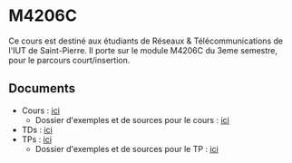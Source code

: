 # M4206C #

Ce cours est destiné aux étudiants de Réseaux & Télécommunications de l'IUT de
Saint-Pierre. Il porte sur le module M4206C du 3eme semestre, pour le parcours
court/insertion.

## Documents ##

- Cours : [ici](M4206C-CM-2018.pdf)
  - Dossier d'exemples et de sources pour le cours : [ici](CM-sources)
- TDs :   [ici](M4206C-TD-2018.pdf)
- TPs :   [ici](M4206C-TP-2018.pdf)
  - Dossier d'exemples et de sources pour le TP : [ici](TP-sources)
